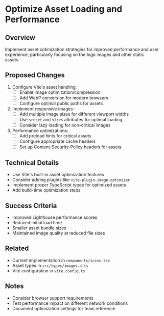 # Optimize Asset Loading and Performance

## Overview
Implement asset optimization strategies for improved performance and user experience, particularly focusing on the logo images and other static assets.

## Proposed Changes
1. Configure Vite's asset handling:
   - [ ] Enable image optimization/compression
   - [ ] Add WebP conversion for modern browsers
   - [ ] Configure optimal public paths for assets

2. Implement responsive images:
   - [ ] Add multiple image sizes for different viewport widths
   - [ ] Use `srcset` and `sizes` attributes for optimal loading
   - [ ] Consider lazy loading for non-critical images

3. Performance optimizations:
   - [ ] Add preload hints for critical assets
   - [ ] Configure appropriate cache headers
   - [ ] Set up Content-Security-Policy headers for assets

## Technical Details
- Use Vite's built-in asset optimization features
- Consider adding plugins like `vite-plugin-image-optimizer`
- Implement proper TypeScript types for optimized assets
- Add build-time optimization steps

## Success Criteria
- Improved Lighthouse performance scores
- Reduced initial load time
- Smaller asset bundle sizes
- Maintained image quality at reduced file sizes

## Related
- Current implementation in `components/icons.tsx`
- Asset types in `src/types/images.d.ts`
- Vite configuration in `vite.config.ts`

## Notes
- Consider browser support requirements
- Test performance impact on different network conditions
- Document optimization settings for team reference